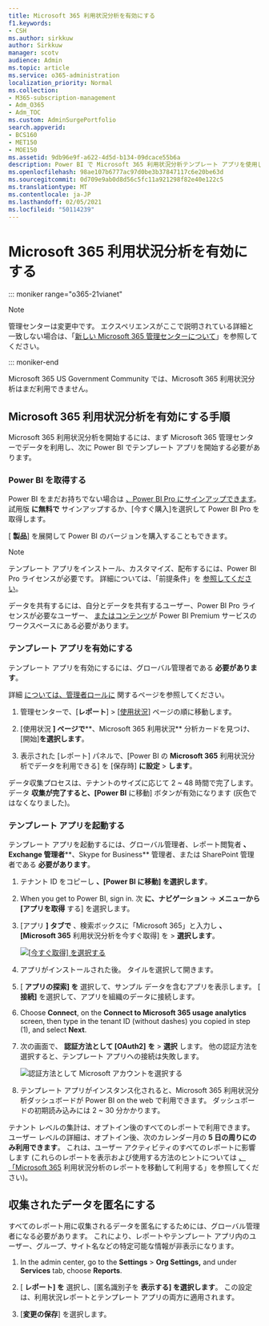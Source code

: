 ```yaml
---
title: Microsoft 365 利用状況分析を有効にする
f1.keywords:
- CSH
ms.author: sirkkuw
author: Sirkkuw
manager: scotv
audience: Admin
ms.topic: article
ms.service: o365-administration
localization_priority: Normal
ms.collection:
- M365-subscription-management
- Adm_O365
- Adm_TOC
ms.custom: AdminSurgePortfolio
search.appverid:
- BCS160
- MET150
- MOE150
ms.assetid: 9db96e9f-a622-4d5d-b134-09dcace55b6a
description: Power BI で Microsoft 365 利用状況分析テンプレート アプリを使用して、テナントのデータ収集を開始する方法について説明します。
ms.openlocfilehash: 98ae107b6777ac97d0be3b37847117c6e20be63d
ms.sourcegitcommit: 0d709e9ab0d8d56c5fc11a921298f82e40e122c5
ms.translationtype: MT
ms.contentlocale: ja-JP
ms.lasthandoff: 02/05/2021
ms.locfileid: "50114239"
---
```

# <a name="enable-microsoft-365-usage-analytics"></a>Microsoft 365 利用状況分析を有効にする

::: moniker range="o365-21vianet"

> [!NOTE]
> 管理センターは変更中です。 エクスペリエンスがここで説明されている詳細と一致しない場合は、「[新しい Microsoft 365 管理センターについて](https://docs.microsoft.com/microsoft-365/admin/microsoft-365-admin-center-preview?view=o365-21vianet&preserve-view=true)」を参照してください。

::: moniker-end

Microsoft 365 US Government Community では、Microsoft 365 利用状況分析はまだ利用できません。
  
## <a name="steps-to-enable-microsoft-365-usage-analytics"></a>Microsoft 365 利用状況分析を有効にする手順

Microsoft 365 利用状況分析を開始するには、まず Microsoft 365 管理センターでデータを利用し、次に Power BI でテンプレート アプリを開始する必要があります。
  
### <a name="get-power-bi"></a>Power BI を取得する

Power BI をまだお持ちでない場合は [、Power BI Pro にサインアップできます](https://go.microsoft.com/fwlink/p/?linkid=845347)。 試用版 **に無料で** サインアップするか、[今すぐ購入]を選択して Power BI Pro を取得します。
  
  
[ **製品**] を展開して Power BI のバージョンを購入することもできます。 

> [!NOTE]
> テンプレート アプリをインストール、カスタマイズ、配布するには、Power BI Pro ライセンスが必要です。 詳細については、「前提条件」を [参照してください](https://docs.microsoft.com/power-bi/service-template-apps-install-distribute?source=docs#prerequisites)。

データを共有するには、自分とデータを共有するユーザー、Power BI Pro ライセンスが必要なユーザー、 [またはコンテンツ](https://docs.microsoft.com/power-bi/service-premium-what-is)が Power BI Premium サービスのワークスペースにある必要があります。 
  
### <a name="enable-the-template-app"></a>テンプレート アプリを有効にする

テンプレート アプリを有効にするには、グローバル管理者である **必要があります**。
  
詳細 [については、管理者ロールに](../add-users/about-admin-roles.md) 関するページを参照してください。 
  
1. 管理センターで、[**レポート**] \> [<a href="https://go.microsoft.com/fwlink/p/?linkid=2074756" target="_blank">使用状況</a>] ページの順に移動します。 
    
2. [使用状況 **] ページで****、Microsoft 365 利用状況** 分析カードを見つけ、[開始]**を選択します**。
    
3. 表示された [レポート] パネルで、[Power BI の **Microsoft 365** 利用状況分析でデータを利用できる] を [保存時] **に設定** \> **します**。 
  
データ収集プロセスは、テナントのサイズに応じて 2 ~ 48 時間で完了します。 データ **収集が完了すると、[Power BI** に移動] ボタンが有効になります (灰色ではなくなりました)。 
    
### <a name="start-the-template-app"></a>テンプレート アプリを起動する

テンプレート アプリを起動するには、グローバル管理者、レポート閲覧者 **、Exchange 管理者****、Skype for Business** 管理者、または SharePoint 管理者である **必要があります**。 
  
1. テナント ID をコピーし **、[Power BI に移動] を選択します**。
    
2.  When you get to Power BI, sign in. 次 **に、ナビゲーション** -> **メニューから [アプリを取得** する] を選択します。    
  
3. [アプリ **] タブで** 、検索ボックスに「Microsoft 365」と入力し **、[Microsoft 365** 利用状況分析を今すぐ取得] を \> **選択します**。

    [![[今すぐ取得] を選択する](../../media/78102250-9874-4a32-8365-436f13560b52.png)](https://app.powerbi.com/groups/me/getapps/services/cia_microsoft365.microsoft-365-usage-analytics)
    
4.  アプリがインストールされた後。 タイルを選択して開きます。

5.  [ **アプリの探索] を** 選択して、サンプル データを含むアプリを表示します。 [ **接続]** を選択して、アプリを組織のデータに接続します。

6.  Choose **Connect**, on the **Connect to Microsoft 365 usage analytics** screen, then type in the tenant ID (without dashes) you copied in step (1), and select **Next**.
    
7. 次の画面で、 **認証方法として [OAuth2]** **を** \> **選択** します。 他の認証方法を選択すると、テンプレート アプリへの接続は失敗します。
    
    ![認証方法として Microsoft アカウントを選択する](../../media/ab6f0463-c3f7-4088-a605-67c699fa86adnew.png)
  
8. テンプレート アプリがインスタンス化されると、Microsoft 365 利用状況分析ダッシュボードが Power BI on the web で利用できます。 ダッシュボードの初期読み込みには 2 ~ 30 分かかります。
  
テナント レベルの集計は、オプトイン後のすべてのレポートで利用できます。 ユーザー レベルの詳細は、オプトイン後、次のカレンダー月の **5 日の周りにのみ利用できます**。 これは、ユーザー アクティビティのすべてのレポートに影響します (これらのレポートを表示および使用する方法のヒントについては [、「Microsoft 365](navigate-and-utilize-reports.md) 利用状況分析のレポートを移動して利用する」を参照してください)。
    
## <a name="make-the-collected-data-anonymous"></a>収集されたデータを匿名にする

すべてのレポート用に収集されるデータを匿名にするためには、グローバル管理者になる必要があります。 これにより、レポートやテンプレート アプリ内のユーザー、グループ、サイト名などの特定可能な情報が非表示になります。
  
1. In the admin center, go to the **Settings** \> **Org Settings,** and under **Services** tab, choose **Reports**.
    
2. [ **レポート] を** 選択し、[匿名識別子を **表示する] を選択します**。 この設定は、利用状況レポートとテンプレート アプリの両方に適用されます。
  
3. [**変更の保存**] を選択します。
